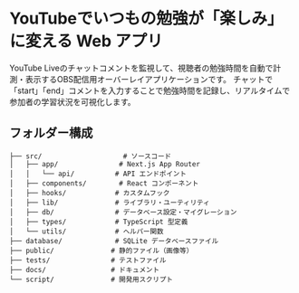 # YouTubeでいつもの勉強が「楽しみ」に変える Web アプリ

YouTube Liveのチャットコメントを監視して、視聴者の勉強時間を自動で計測・表示するOBS配信用オーバーレイアプリケーションです。
チャットで「start」「end」コメントを入力することで勉強時間を記録し、リアルタイムで参加者の学習状況を可視化します。

## フォルダー構成

```
├── src/                    # ソースコード
│   ├── app/               # Next.js App Router
│   │   └── api/          # API エンドポイント
│   ├── components/        # React コンポーネント
│   ├── hooks/            # カスタムフック
│   ├── lib/              # ライブラリ・ユーティリティ
│   ├── db/               # データベース設定・マイグレーション
│   ├── types/            # TypeScript 型定義
│   └── utils/            # ヘルパー関数
├── database/             # SQLite データベースファイル
├── public/              # 静的ファイル（画像等）
├── tests/               # テストファイル
├── docs/                # ドキュメント
└── script/              # 開発用スクリプト
```